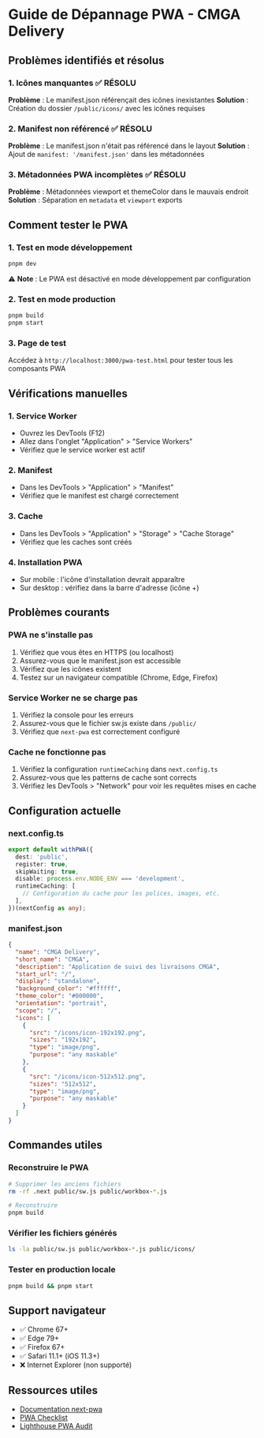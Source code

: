 # Guide de Dépannage PWA - CMGA Delivery

## Problèmes identifiés et résolus

### 1. Icônes manquantes ✅ RÉSOLU
**Problème** : Le manifest.json référençait des icônes inexistantes
**Solution** : Création du dossier `/public/icons/` avec les icônes requises

### 2. Manifest non référencé ✅ RÉSOLU
**Problème** : Le manifest.json n'était pas référencé dans le layout
**Solution** : Ajout de `manifest: '/manifest.json'` dans les métadonnées

### 3. Métadonnées PWA incomplètes ✅ RÉSOLU
**Problème** : Métadonnées viewport et themeColor dans le mauvais endroit
**Solution** : Séparation en `metadata` et `viewport` exports

## Comment tester le PWA

### 1. Test en mode développement
```bash
pnpm dev
```
⚠️ **Note** : Le PWA est désactivé en mode développement par configuration

### 2. Test en mode production
```bash
pnpm build
pnpm start
```

### 3. Page de test
Accédez à `http://localhost:3000/pwa-test.html` pour tester tous les composants PWA

## Vérifications manuelles

### 1. Service Worker
- Ouvrez les DevTools (F12)
- Allez dans l'onglet "Application" > "Service Workers"
- Vérifiez que le service worker est actif

### 2. Manifest
- Dans les DevTools > "Application" > "Manifest"
- Vérifiez que le manifest est chargé correctement

### 3. Cache
- Dans les DevTools > "Application" > "Storage" > "Cache Storage"
- Vérifiez que les caches sont créés

### 4. Installation PWA
- Sur mobile : l'icône d'installation devrait apparaître
- Sur desktop : vérifiez dans la barre d'adresse (icône +)

## Problèmes courants

### PWA ne s'installe pas
1. Vérifiez que vous êtes en HTTPS (ou localhost)
2. Assurez-vous que le manifest.json est accessible
3. Vérifiez que les icônes existent
4. Testez sur un navigateur compatible (Chrome, Edge, Firefox)

### Service Worker ne se charge pas
1. Vérifiez la console pour les erreurs
2. Assurez-vous que le fichier sw.js existe dans `/public/`
3. Vérifiez que `next-pwa` est correctement configuré

### Cache ne fonctionne pas
1. Vérifiez la configuration `runtimeCaching` dans `next.config.ts`
2. Assurez-vous que les patterns de cache sont corrects
3. Vérifiez les DevTools > "Network" pour voir les requêtes mises en cache

## Configuration actuelle

### next.config.ts
```typescript
export default withPWA({
  dest: 'public',
  register: true,
  skipWaiting: true,
  disable: process.env.NODE_ENV === 'development',
  runtimeCaching: [
    // Configuration du cache pour les polices, images, etc.
  ],
})(nextConfig as any);
```

### manifest.json
```json
{
  "name": "CMGA Delivery",
  "short_name": "CMGA",
  "description": "Application de suivi des livraisons CMGA",
  "start_url": "/",
  "display": "standalone",
  "background_color": "#ffffff",
  "theme_color": "#000000",
  "orientation": "portrait",
  "scope": "/",
  "icons": [
    {
      "src": "/icons/icon-192x192.png",
      "sizes": "192x192",
      "type": "image/png",
      "purpose": "any maskable"
    },
    {
      "src": "/icons/icon-512x512.png",
      "sizes": "512x512",
      "type": "image/png",
      "purpose": "any maskable"
    }
  ]
}
```

## Commandes utiles

### Reconstruire le PWA
```bash
# Supprimer les anciens fichiers
rm -rf .next public/sw.js public/workbox-*.js

# Reconstruire
pnpm build
```

### Vérifier les fichiers générés
```bash
ls -la public/sw.js public/workbox-*.js public/icons/
```

### Tester en production locale
```bash
pnpm build && pnpm start
```

## Support navigateur

- ✅ Chrome 67+
- ✅ Edge 79+
- ✅ Firefox 67+
- ✅ Safari 11.1+ (iOS 11.3+)
- ❌ Internet Explorer (non supporté)

## Ressources utiles

- [Documentation next-pwa](https://github.com/shadowwalker/next-pwa)
- [PWA Checklist](https://web.dev/pwa-checklist/)
- [Lighthouse PWA Audit](https://developers.google.com/web/tools/lighthouse) 